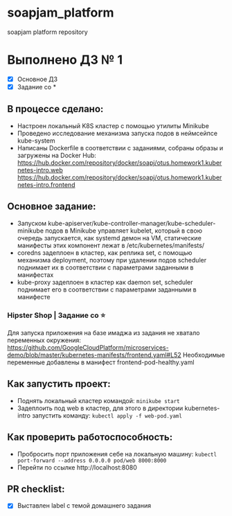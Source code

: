 # soapjam_platform
soapjam platform repository

# Выполнено ДЗ № 1

 - [x] Основное ДЗ
 - [x] Задание со *

## В процессе сделано:
 - Настроен локальный K8S кластер с помощью утилиты Minikube
 - Проведено исследование механизма запуска подов в неймсейпсе kube-system
 - Написаны Dockerfile в соответствии с заданиями, собраны образы и загружены на Docker Hub:
 https://hub.docker.com/repository/docker/soapj/otus.homework1.kubernetes-intro.web
 https://hub.docker.com/repository/docker/soapj/otus.homework1.kubernetes-intro.frontend

## Основное задание:
 - Запуском kube-apiserver/kube-controller-manager/kube-scheduler-minikube подов в Minikube управляет kubelet, который в свою очередь запускается, как systemd демон на VM, статические манифесты этих компонент лежат в /etc/kubernetes/manifests/
 - coredns задеплоен в кластер, как реплика set, с помощью механизма deployment, поэтому при удалении подов scheduler поднимает их в соответствии с параметрами заданными в манифестах
 - kube-proxy задеплоен в кластер как daemon set, scheduler поднимает его в соответствии с параметрами заданными в манифесте

### Hipster Shop | Задание со ⭐
Для запуска приложения на базе имаджа из задания не хватало переменных окружения:
https://github.com/GoogleCloudPlatform/microservices-demo/blob/master/kubernetes-manifests/frontend.yaml#L52
Необходимые переменные добавлены в манифест frontend-pod-healthy.yaml

## Как запустить проект:
 - Поднять локальный кластер командой:
```minikube start```
- Задеплоить под web в кластер, для этого в директории kubernetes-intro запустить команду:
```kubectl apply -f web-pod.yaml```

## Как проверить работоспособность:
 - Пробросить порт приложения себе на локальную машину:
 ```kubectl port-forward --address 0.0.0.0 pod/web 8000:8000```
 - Перейти по ссылке http://localhost:8080

## PR checklist:
 - [x] Выставлен label с темой домашнего задания
